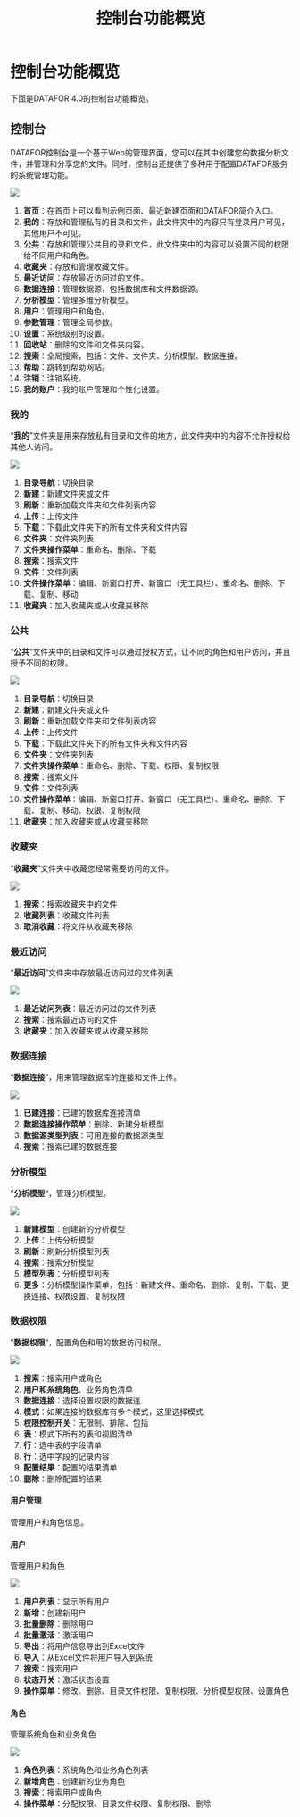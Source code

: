 ﻿---
id: kzt-jmgnjs
title: 控制台功能概览
sidebar_position: 1
---
# 控制台功能概览

下面是DATAFOR 4.0的控制台功能概览。

## 控制台

DATAFOR控制台是一个基于Web的管理界面，您可以在其中创建您的数据分析文件，并管理和分享您的文件。同时，控制台还提供了多种用于配置DATAFOR服务的系统管理功能。

<div align="left"><img src="../../static/img/datafor/console/image-20220207172229260.png"  /></div>

1. **首页**：在首页上可以看到示例页面、最近新建页面和DATAFOR简介入口。
2. **我的**：存放和管理私有的目录和文件，此文件夹中的内容只有登录用户可见，其他用户不可见。
3. **公共**：存放和管理公共目的录和文件，此文件夹中的内容可以设置不同的权限给不同用户和角色。
4. **收藏夹**：存放和管理收藏文件。
5. **最近访问**：存放最近访问过的文件。
6. **数据连接**：管理数据源，包括数据库和文件数据源。
7. **分析模型**：管理多维分析模型。
8. **用户**：管理用户和角色。
9. **参数管理**：管理全局参数。
10. **设置**：系统级别的设置。
11. **回收站**：删除的文件和文件夹内容。
12. **搜索**：全局搜索，包括：文件、文件夹、分析模型、数据连接。
13. **帮助**：跳转到帮助网站。
14. **注销**：注销系统。
15. **我的账户**：我的账户管理和个性化设置。

### 我的

“**我的**”文件夹是用来存放私有目录和文件的地方，此文件夹中的内容不允许授权给其他人访问。

<div align="left"><img src="../../static/img/datafor/console/image-20220207171557899.png"  /></div>

1. **目录导航**：切换目录
1. **新建**：新建文件夹或文件
2. **刷新**：重新加载文件夹和文件列表内容
3. **上传**：上传文件
4. **下载**：下载此文件夹下的所有文件夹和文件内容
5. **文件夹**：文件夹列表
6. **文件夹操作菜单**：重命名、删除、下载
7. **搜索**：搜索文件
8. **文件**：文件列表
9. **文件操作菜单**：编辑、新窗口打开、新窗口（无工具栏）、重命名、删除、下载、复制、移动
9. **收藏夹**：加入收藏夹或从收藏夹移除

### 公共

“**公共**”文件夹中的目录和文件可以通过授权方式，让不同的角色和用户访问，并且授予不同的权限。

<div align="left"><img src="../../static/img/datafor/console/image-20220207171642463.png"   /></div>

1. **目录导航**：切换目录
2. **新建**：新建文件夹或文件
3. **刷新**：重新加载文件夹和文件列表内容
4. **上传**：上传文件
5. **下载**：下载此文件夹下的所有文件夹和文件内容
6. **文件夹**：文件夹列表
7. **文件夹操作菜单**：重命名、删除、下载、权限、复制权限
8. **搜索**：搜索文件
9. **文件**：文件列表
10. **文件操作菜单**：编辑、新窗口打开、新窗口（无工具栏）、重命名、删除、下载、复制、移动、权限、复制权限
11. **收藏夹**：加入收藏夹或从收藏夹移除

### 收藏夹

“**收藏夹**”文件夹中收藏您经常需要访问的文件。

<div align="left"><img src="../../static/img/datafor/console/image-20220207171722061.png"  /></div>

1. **搜索**：搜索收藏夹中的文件
2. **收藏列表**：收藏文件列表
3. **取消收藏**：将文件从收藏夹移除

### 最近访问

“**最近访问**”文件夹中存放最近访问过的文件列表

<div align="left"><img src="../../static/img/datafor/console/image-20220207171748822.png"  /></div>

1. **最近访问列表**：最近访问过的文件列表
2. **搜索**：搜索最近访问的文件
3. **收藏夹**：加入收藏夹或从收藏夹移除

### 数据连接

“**数据连接**”，用来管理数据库的连接和文件上传。

<div align="left"><img src="../../static/img/datafor/console/image-20220207171813360.png"   /></div>

1. **已建连接**：已建的数据库连接清单
2. **数据连接操作菜单**：删除、新建分析模型
3. **数据源类型列表**：可用连接的数据源类型
4. **搜索**：搜索已建的数据连接

### 分析模型

”**分析模型**“，管理分析模型。

<div align="left"><img src="../../static/img/datafor/console/image-20220207171840390.png"  /></div>

1. **新建模型**：创建新的分析模型
2. **上传**：上传分析模型
3. **刷新**：刷新分析模型列表
4. **搜索**：搜索分析模型
5. **模型列表**：分析模型列表
6. **更多**：分析模型操作菜单，包括：新建文件、重命名、删除、复制、下载、更换连接、权限设置、复制权限

### 数据权限

”**数据权限**“，配置角色和用的数据访问权限。

<div align="left"><img src="../../static/img/datafor/console/image-20220207171938203.png"   /></div>

1. **搜索**：搜索用户或角色
2. **用户和系统角色**、业务角色清单
3. **数据连接**：选择设置权限的数据连
4. **模式**：如果连接的数据库有多个模式，这里选择模式
5. **权限控制开关**：无限制、排除、包括
6. **表**：模式下所有的表和视图清单
7. **行**：选中表的字段清单
8. **行**：选中字段的记录内容
9. **配置结果**：配置的结果清单
10. **删除**：删除配置的结果

#### 用户管理

管理用户和角色信息。

#### 用户

管理用户和角色

<div align="left"><img src="../../static/img/datafor/console/image-20220207172021757.png"   /></div>

1. **用户列表**：显示所有用户
2. **新增**：创建新用户
3. **批量删除**：删除用户
4. **批量激活**：激活用户
5. **导出**：将用户信息导出到Excel文件
6. **导入**：从Excel文件将用户导入到系统
7. **搜索**：搜索用户
8. **状态开关**：激活状态设置
9. **操作菜单**：修改、删除、目录文件权限、复制权限、分析模型权限、设置角色

#### 角色

管理系统角色和业务角色

<div align="left"><img src="../../static/img/datafor/console/image-20220207172057777.png"   /></div>

1. **角色列表**：系统角色和业务角色列表
2. **新增角色**：创建新的业务角色
3. **搜索**：搜索用户或角色
4. **操作菜单**：分配权限、目录文件权限、复制权限、删除
